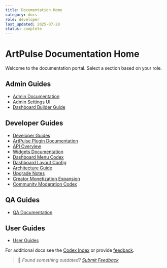 ```yaml
---
title: Documentation Home
category: docs
role: developer
last_updated: 2025-07-20
status: complete
---
```


# ArtPulse Documentation Home

Welcome to the documentation portal. Select a section based on your role.

## Admin Guides
- [Admin Documentation](admin/README.md)
- [Admin Settings UI](admin/admin-settings-ui.md)
- [Dashboard Builder Guide](widgets/widget-matrix-reference.md)

## Developer Guides
- [Developer Guides](developer/README.md)
- [ArtPulse Plugin Documentation](ArtPulse_Plugin_Documentation.md)
- [API Overview](api/README.md)
- [Widgets Documentation](widgets/README.md)
- [Dashboard Menu Codex](dashboard-menu-codex.md)
- [Dashboard Layout Config](dashboard-layout-config.md)
- [Architecture Guide](architecture/dev-structure.md)
- [Upgrade Notes](upgrade-notes.md)
- [Creator Monetization Expansion](guides/developer/creator-monetization-expansion.md)
- [Community Moderation Codex](guides/developer/community-moderation-codex.md)

## QA Guides
- [QA Documentation](qa/README.md)

## User Guides
- [User Guides](guides/user/README.md)

For additional docs see the [Codex Index](codex_index.md) or provide [feedback](feedback.md).

> 💬 *Found something outdated? [Submit Feedback](feedback.md)*

